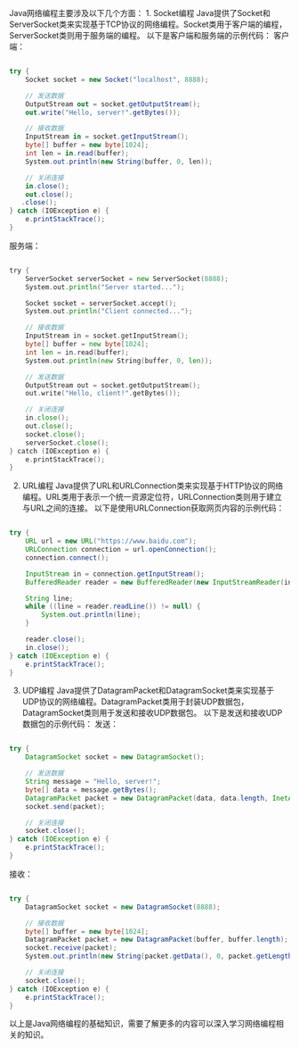 Java网络编程主要涉及以下几个方面： 1. Socket编程 Java提供了Socket和ServerSocket类来实现基于TCP协议的网络编程。Socket类用于客户端的编程，ServerSocket类则用于服务端的编程。 以下是客户端和服务端的示例代码： 客户端：

```csharp

try {
    Socket socket = new Socket("localhost", 8888);

    // 发送数据
    OutputStream out = socket.getOutputStream();
    out.write("Hello, server!".getBytes());

    // 接收数据
    InputStream in = socket.getInputStream();
    byte[] buffer = new byte[1024];
    int len = in.read(buffer);
    System.out.println(new String(buffer, 0, len));

    // 关闭连接
    in.close();
    out.close();
   .close();
} catch (IOException e) {
    e.printStackTrace();
}
```

服务端：

```go

try {
    ServerSocket serverSocket = new ServerSocket(8888);
    System.out.println("Server started...");

    Socket socket = serverSocket.accept();
    System.out.println("Client connected...");

    // 接收数据
    InputStream in = socket.getInputStream();
    byte[] buffer = new byte[1024];
    int len = in.read(buffer);
    System.out.println(new String(buffer, 0, len));

    // 发送数据
    OutputStream out = socket.getOutputStream();
    out.write("Hello, client!".getBytes());

    // 关闭连接
    in.close();
    out.close();
    socket.close();
    serverSocket.close();
} catch (IOException e) {
    e.printStackTrace();
}
```

2. URL编程 Java提供了URL和URLConnection类来实现基于HTTP协议的网络编程。URL类用于表示一个统一资源定位符，URLConnection类则用于建立与URL之间的连接。 以下是使用URLConnection获取网页内容的示例代码：

```java

try {
    URL url = new URL("https://www.baidu.com");
    URLConnection connection = url.openConnection();
    connection.connect();

    InputStream in = connection.getInputStream();
    BufferedReader reader = new BufferedReader(new InputStreamReader(in));

    String line;
    while ((line = reader.readLine()) != null) {
        System.out.println(line);
    }

    reader.close();
    in.close();
} catch (IOException e) {
    e.printStackTrace();
}
```

3. UDP编程 Java提供了DatagramPacket和DatagramSocket类来实现基于UDP协议的网络编程。DatagramPacket类用于封装UDP数据包，DatagramSocket类则用于发送和接收UDP数据包。 以下是发送和接收UDP数据包的示例代码： 发送：

```java

try {
    DatagramSocket socket = new DatagramSocket();

    // 发送数据
    String message = "Hello, server!";
    byte[] data = message.getBytes();
    DatagramPacket packet = new DatagramPacket(data, data.length, InetAddress.getLocalHost(), 8888);
    socket.send(packet);

    // 关闭连接
    socket.close();
} catch (IOException e) {
    e.printStackTrace();
}
```

接收：

```csharp

try {
    DatagramSocket socket = new DatagramSocket(8888);

    // 接收数据
    byte[] buffer = new byte[1024];
    DatagramPacket packet = new DatagramPacket(buffer, buffer.length);
    socket.receive(packet);
    System.out.println(new String(packet.getData(), 0, packet.getLength()));

    // 关闭连接
    socket.close();
} catch (IOException e) {
    e.printStackTrace();
}
```

以上是Java网络编程的基础知识，需要了解更多的内容可以深入学习网络编程相关的知识。
